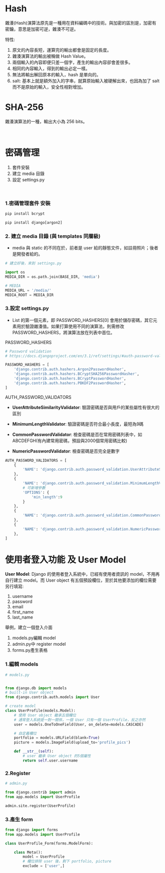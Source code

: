 # Hash
雜湊(Hash)演算法原先是一種用在資料編碼中的技術。與加密的區別是，加密有密鑰，意思是加密可逆，雜湊不可逆。

特性:
1. 原文的內容長短，運算完的輸出都會是固定的長度。
2. 雜湊演算法的輸出被稱做 Hash Value。
3. 兩個輸入的內容即便只差一個字，產生的輸出內容卻會差很多。
4. 相同的內容輸入，得到的輸出必定一樣。
5. 無法將輸出解回原本的輸入，hash 是單向的。
6. salt: 基本上就是額外加入的字串，就算原始輸入被硬解出來，也因為加了 salt 而不是原始的輸入，安全性相對增加。

# SHA-256
雜湊演算法的一種，輸出大小為 256 bits。

<br>


# 密碼管理
1. 套件安裝
2. 建立 media 目錄
3. 設定 settings.py<br>
<br>

###  1.密碼管理套件 安裝
```python
pip install bcrypt
```

```python
pip install django[argon2]
```
### 2. 建立 media 目錄 (與 templates 同層級) 
* media 與 static 的不同在於，前者是 user 給的靜態文件，如註冊照片；後者是開發者給的。
```python
# 建立好後，來到 settings.py

import os
MEDIA_DIR = os.path.join(BASE_DIR, 'media')

# MEDIA
MEDIA_URL = '/media/'
MEDIA_ROOT = MEDIA_DIR
```

### 3.設定 settings.py<br>
* List 的第一個元素，即 PASSWORD_HASHERS[0] 會用於儲存密碼，其它元素用於驗證雜湊值。如果打算使用不同的演算法，則需修改 PASSWORD_HASHERS，將演算法放在列表中首位。

PASSWORD_HASHERS
```python
# Password validation
# https://docs.djangoproject.com/en/3.1/ref/settings/#auth-password-validators

PASSWORD_HASHERS = [
    'django.contrib.auth.hashers.Argon2PasswordHasher',
    'django.contrib.auth.hashers.BCryptSHA256PasswordHasher',
    'django.contrib.auth.hashers.BCryptPasswordHasher',
    'django.contrib.auth.hashers.PBKDF2PasswordHasher',
]
```

AUTH_PASSWORD_VALIDATORS
* **UserAttributeSimilarityValidator**: 驗證密碼是否與用戶的某些屬性有很大的區別
* **MinimumLengthValidator**: 驗證密碼是否符合最小長度，最短為9碼

* **CommonPasswordValidator**: 檢查密碼是否在常用密碼列表中，如ABCDEFGH(有內建常用密碼，預設與2000個常用密碼比較)
* **NumericPasswordValidator**: 檢查密碼是否完全是數字
```python
AUTH_PASSWORD_VALIDATORS = [
    {
        'NAME': 'django.contrib.auth.password_validation.UserAttributeSimilarityValidator',
    },
    {
        'NAME': 'django.contrib.auth.password_validation.MinimumLengthValidator',
        # 可新增參數
        'OPTIONS': {
            'min_length':9
        }
    },
    {
        'NAME': 'django.contrib.auth.password_validation.CommonPasswordValidator',
    },
    {
        'NAME': 'django.contrib.auth.password_validation.NumericPasswordValidator',
    },
]
```


# 使用者登入功能 及 User Model
**User Model**: Django 的使用者登入系統中，已經有使用者資訊的 model，不用再自行建立 model。而 User object 有五個預設欄位，至於其他要添加的欄位需要另行填寫:
1. username
2. password
3. email
4. first_name
5. last_name  

舉例，建立一個登入介面  
1. models.py編輯 model
2. admin.py中 register model
3. forms.py產生表格

### 1.編輯 models
```python
# models.py


from django.db import models
# built-in User object
from django.contrib.auth.models import User

# create model
class UserProfile(models.Model):
    # 使用 User object 繼承五個欄位
    # 通常登入系統是一對一關係，一個 User 只有一個 UserProfile，反之亦然
    user = models.OneToOneField(User, on_delete=models.CASCADE)

    # 自定義欄位
    portfolio = models.URLField(blank=True)
    picture = models.ImageField(upload_to='profile_pics')

    def __str__(self):
        # user 繼承 User object 的5個屬性
        return self.user.username
```

### 2.Register
```python
# admin.py

from django.contrib import admin
from app.models import UserProfile

admin.site.register(UserProfile)
```

### 3.產生 form
```python
from django import forms
from app.models import UserProfile

class UserProfile_Form(forms.ModelForm):

    class Meta():
        model = UserProfile
        # 欄位排除 user 後，剩下 portfolio, picture
        exclude = ['user',]
```